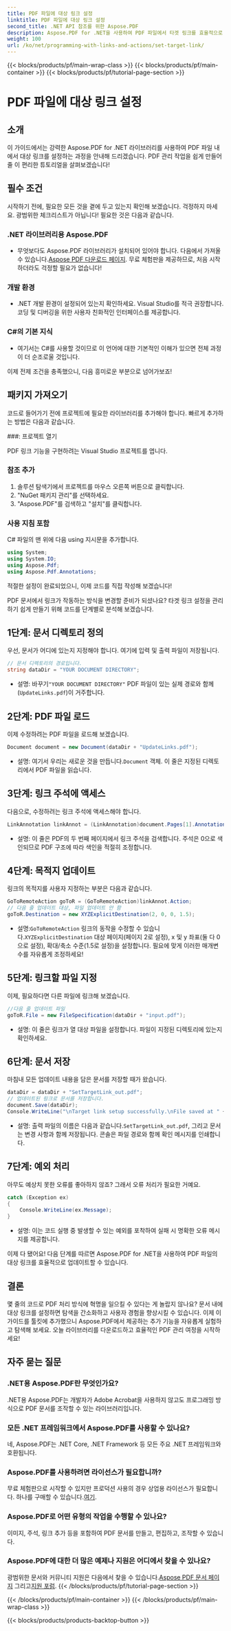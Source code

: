 ```yaml
---
title: PDF 파일에 대상 링크 설정
linktitle: PDF 파일에 대상 링크 설정
second_title: .NET API 참조를 위한 Aspose.PDF
description: Aspose.PDF for .NET을 사용하여 PDF 파일에서 타겟 링크를 효율적으로 설정하는 방법을 단계별 가이드로 알아보세요. 문서 탐색을 향상시키는 데 완벽합니다.
weight: 100
url: /ko/net/programming-with-links-and-actions/set-target-link/
---
```


{{< blocks/products/pf/main-wrap-class >}}
{{< blocks/products/pf/main-container >}}
{{< blocks/products/pf/tutorial-page-section >}}

# PDF 파일에 대상 링크 설정

## 소개

이 가이드에서는 강력한 Aspose.PDF for .NET 라이브러리를 사용하여 PDF 파일 내에서 대상 링크를 설정하는 과정을 안내해 드리겠습니다. PDF 관리 작업을 쉽게 만들어 줄 이 편리한 튜토리얼을 살펴보겠습니다!

## 필수 조건

시작하기 전에, 필요한 모든 것을 곁에 두고 있는지 확인해 보겠습니다. 걱정하지 마세요. 광범위한 체크리스트가 아닙니다! 필요한 것은 다음과 같습니다.

### .NET 라이브러리용 Aspose.PDF
-  무엇보다도 Aspose.PDF 라이브러리가 설치되어 있어야 합니다. 다음에서 가져올 수 있습니다.[Aspose PDF 다운로드 페이지](https://releases.aspose.com/pdf/net/). 무료 체험판을 제공하므로, 처음 시작하더라도 걱정할 필요가 없습니다!

### 개발 환경
- .NET 개발 환경이 설정되어 있는지 확인하세요. Visual Studio를 적극 권장합니다. 코딩 및 디버깅을 위한 사용자 친화적인 인터페이스를 제공합니다.

### C#의 기본 지식
- 여기서는 C#를 사용할 것이므로 이 언어에 대한 기본적인 이해가 있으면 전체 과정이 더 순조로울 것입니다.

이제 전제 조건을 충족했으니, 다음 흥미로운 부분으로 넘어가보죠!

## 패키지 가져오기

코드로 들어가기 전에 프로젝트에 필요한 라이브러리를 추가해야 합니다. 빠르게 추가하는 방법은 다음과 같습니다.

###: 프로젝트 열기 

PDF 링크 기능을 구현하려는 Visual Studio 프로젝트를 엽니다.

### 참조 추가 

1. 솔루션 탐색기에서 프로젝트를 마우스 오른쪽 버튼으로 클릭합니다.
2. "NuGet 패키지 관리"를 선택하세요.
3. "Aspose.PDF"를 검색하고 "설치"를 클릭합니다.

### 사용 지침 포함 

C# 파일의 맨 위에 다음 using 지시문을 추가합니다.
```csharp
using System;
using System.IO;
using Aspose.Pdf;
using Aspose.Pdf.Annotations;
```

적절한 설정이 완료되었으니, 이제 코드를 직접 작성해 보겠습니다!

PDF 문서에서 링크가 작동하는 방식을 변경할 준비가 되셨나요? 타겟 링크 설정을 관리하기 쉽게 만들기 위해 코드를 단계별로 분석해 보겠습니다.

## 1단계: 문서 디렉토리 정의 

우선, 문서가 어디에 있는지 지정해야 합니다. 여기에 입력 및 출력 파일이 저장됩니다. 

```csharp
// 문서 디렉토리의 경로입니다.
string dataDir = "YOUR DOCUMENT DIRECTORY";
```

-  설명: 바꾸기`"YOUR DOCUMENT DIRECTORY"` PDF 파일이 있는 실제 경로와 함께 (`UpdateLinks.pdf`)이 거주합니다.

## 2단계: PDF 파일 로드 

이제 수정하려는 PDF 파일을 로드해 보겠습니다. 

```csharp
Document document = new Document(dataDir + "UpdateLinks.pdf");
```

-  설명: 여기서 우리는 새로운 것을 만듭니다.`Document` 객체. 이 줄은 지정된 디렉토리에서 PDF 파일을 읽습니다.

## 3단계: 링크 주석에 액세스 

다음으로, 수정하려는 링크 주석에 액세스해야 합니다. 

```csharp
LinkAnnotation linkAnnot = (LinkAnnotation)document.Pages[1].Annotations[1];
```

- 설명: 이 줄은 PDF의 두 번째 페이지에서 링크 주석을 검색합니다. 주석은 0으로 색인되므로 PDF 구조에 따라 색인을 적절히 조정합니다.

## 4단계: 목적지 업데이트

링크의 목적지를 사용자 지정하는 부분은 다음과 같습니다.

```csharp
GoToRemoteAction goToR = (GoToRemoteAction)linkAnnot.Action;
// 다음 줄 업데이트 대상, 파일 업데이트 안 함
goToR.Destination = new XYZExplicitDestination(2, 0, 0, 1.5);
```

-  설명:`GoToRemoteAction` 링크의 동작을 수정할 수 있습니다.`XYZExplicitDestination` 대상 페이지(페이지 2로 설정), x 및 y 좌표(둘 다 0으로 설정), 확대/축소 수준(1.5로 설정)을 설정합니다. 필요에 맞게 이러한 매개변수를 자유롭게 조정하세요!

## 5단계: 링크할 파일 지정 

이제, 필요하다면 다른 파일에 링크해 보겠습니다. 

```csharp
//다음 줄 업데이트 파일
goToR.File = new FileSpecification(dataDir + "input.pdf");
```

- 설명: 이 줄은 링크가 열 대상 파일을 설정합니다. 파일이 지정된 디렉토리에 있는지 확인하세요.

## 6단계: 문서 저장 

마침내 모든 업데이트 내용을 담은 문서를 저장할 때가 왔습니다. 

```csharp
dataDir = dataDir + "SetTargetLink_out.pdf";
// 업데이트된 링크로 문서를 저장합니다.
document.Save(dataDir);
Console.WriteLine("\nTarget link setup successfully.\nFile saved at " + dataDir);
```

-  설명: 출력 파일의 이름은 다음과 같습니다.`SetTargetLink_out.pdf`, 그리고 문서는 변경 사항과 함께 저장됩니다. 콘솔은 파일 경로와 함께 확인 메시지를 인쇄합니다.

## 7단계: 예외 처리 

아무도 예상치 못한 오류를 좋아하지 않죠? 그래서 오류 처리가 필요한 거예요.

```csharp
catch (Exception ex)
{
	Console.WriteLine(ex.Message);
}
```

- 설명: 이는 코드 실행 중 발생할 수 있는 예외를 포착하여 실패 시 명확한 오류 메시지를 제공합니다.

이제 다 됐어요! 다음 단계를 따르면 Aspose.PDF for .NET을 사용하여 PDF 파일의 대상 링크를 효율적으로 업데이트할 수 있습니다.

## 결론

몇 줄의 코드로 PDF 처리 방식에 혁명을 일으킬 수 있다는 게 놀랍지 않나요? 문서 내에 대상 링크를 설정하면 탐색을 간소화하고 사용자 경험을 향상시킬 수 있습니다. 이제 이 가이드를 툴킷에 추가했으니 Aspose.PDF에서 제공하는 추가 기능을 자유롭게 실험하고 탐색해 보세요. 오늘 라이브러리를 다운로드하고 효율적인 PDF 관리 여정을 시작하세요!

## 자주 묻는 질문

### .NET용 Aspose.PDF란 무엇인가요?
.NET용 Aspose.PDF는 개발자가 Adobe Acrobat을 사용하지 않고도 프로그래밍 방식으로 PDF 문서를 조작할 수 있는 라이브러리입니다.

### 모든 .NET 프레임워크에서 Aspose.PDF를 사용할 수 있나요?
네, Aspose.PDF는 .NET Core, .NET Framework 등 모든 주요 .NET 프레임워크와 호환됩니다.

### Aspose.PDF를 사용하려면 라이선스가 필요합니까?
 무료 체험판으로 시작할 수 있지만 프로덕션 사용의 경우 상업용 라이선스가 필요합니다. 하나를 구매할 수 있습니다.[여기](https://purchase.aspose.com/buy).

### Aspose.PDF로 어떤 유형의 작업을 수행할 수 있나요?
이미지, 주석, 링크 추가 등을 포함하여 PDF 문서를 만들고, 편집하고, 조작할 수 있습니다.

### Aspose.PDF에 대한 더 많은 예제나 지원은 어디에서 찾을 수 있나요?
 광범위한 문서와 커뮤니티 지원은 다음에서 찾을 수 있습니다.[Aspose PDF 문서 페이지](https://reference.aspose.com/pdf/net/) 그리고[지원 포럼](https://forum.aspose.com/c/pdf/10).
{{< /blocks/products/pf/tutorial-page-section >}}

{{< /blocks/products/pf/main-container >}}
{{< /blocks/products/pf/main-wrap-class >}}

{{< blocks/products/products-backtop-button >}}
